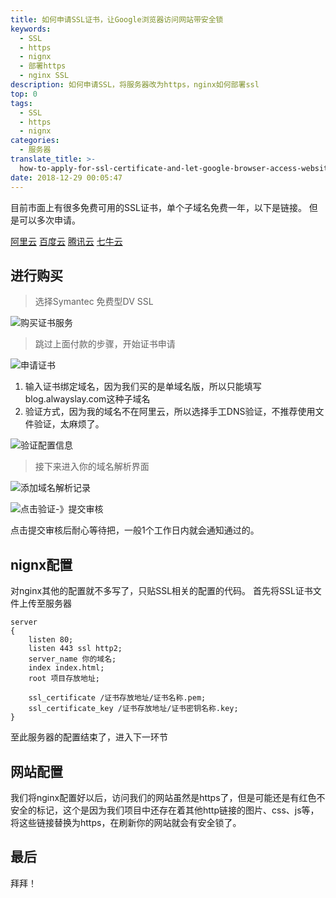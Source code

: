 ```yaml
---
title: 如何申请SSL证书，让Google浏览器访问网站带安全锁
keywords:
  - SSL
  - https
  - nignx
  - 部署https
  - nginx SSL
description: 如何申请SSL，将服务器改为https，nginx如何部署ssl
top: 0
tags:
  - SSL
  - https
  - nignx
categories:
  - 服务器
translate_title: >-
  how-to-apply-for-ssl-certificate-and-let-google-browser-access-website-with-security-lock
date: 2018-12-29 00:05:47
---
```


目前市面上有很多免费可用的SSL证书，单个子域名免费一年，以下是链接。
但是可以多次申请。

<!-- more -->

[阿里云](https://common-buy.aliyun.com/?spm=5176.7968328.1266638..77cb1232rCOaQV&commodityCode=cas#/buy)
[百度云](https://cloud.baidu.com/product/ssl.html)
[腾讯云](https://buy.cloud.tencent.com/ssl?fromSource=trustasiassl)
[七牛云](https://portal.qiniu.com/certificate/apply?ref=www.qiniu.com)

## 进行购买

> 选择Symantec 免费型DV SSL

![购买证书服务](https://img-qiniu.alwayslay.com/如何申请SSL证书，让Google浏览器访问网站带安全锁/20181229121524488.png)

> 跳过上面付款的步骤，开始证书申请

![申请证书](https://img-qiniu.alwayslay.com/如何申请SSL证书，让Google浏览器访问网站带安全锁/20181229121842103.png)


1. 输入证书绑定域名，因为我们买的是单域名版，所以只能填写blog.alwayslay.com这种子域名
2. 验证方式，因为我的域名不在阿里云，所以选择手工DNS验证，不推荐使用文件验证，太麻烦了。


![验证配置信息](https://img-qiniu.alwayslay.com/如何申请SSL证书，让Google浏览器访问网站带安全锁/20181229122634660.png)

> 接下来进入你的域名解析界面

![添加域名解析记录](https://img-qiniu.alwayslay.com/如何申请SSL证书，让Google浏览器访问网站带安全锁/20181229122944873.png)

![点击验证-》提交审核](https://img-qiniu.alwayslay.com/如何申请SSL证书，让Google浏览器访问网站带安全锁/20181229123047478.png)

点击提交审核后耐心等待把，一般1个工作日内就会通知通过的。

## nignx配置
对nginx其他的配置就不多写了，只贴SSL相关的配置的代码。
首先将SSL证书文件上传至服务器
```
server
{
    listen 80;
    listen 443 ssl http2;
    server_name 你的域名;
    index index.html;
    root 项目存放地址;

    ssl_certificate /证书存放地址/证书名称.pem;
    ssl_certificate_key /证书存放地址/证书密钥名称.key;
}
```
至此服务器的配置结束了，进入下一环节

## 网站配置
我们将nginx配置好以后，访问我们的网站虽然是https了，但是可能还是有红色不安全的标记，这个是因为我们项目中还存在着其他http链接的图片、css、js等，将这些链接替换为https，在刷新你的网站就会有安全锁了。

## 最后
拜拜！